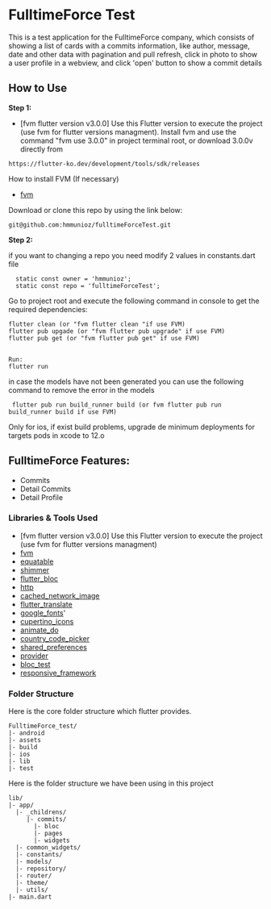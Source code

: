 # FulltimeForce Test

This is a test application for the FulltimeForce company, which consists of showing a list of cards with a commits information, like author, message, date and other data with pagination and pull refresh,
click in photo to show a user profile in a webview, and click 'open' button to show a commit details

## How to Use

**Step 1:**

- [fvm flutter version v3.0.0] Use this Flutter version to execute the project (use fvm for flutter versions managment).
  Install fvm and use the command "fvm use 3.0.0" in project terminal root, or download 3.0.0v directly from

```
https://flutter-ko.dev/development/tools/sdk/releases
```

How to install FVM (If necessary)
- [fvm](https://fvm.app/es/docs/guides/global_version/)

Download or clone this repo by using the link below:

```
git@github.com:hmmunioz/fulltimeForceTest.git
```

**Step 2:**

if you want to changing a repo you need modify 2 values in constants.dart file

```
  static const owner = 'hmmunioz';
  static const repo = 'fulltimeForceTest';
```

Go to project root and execute the following command in console to get the required dependencies:

```
flutter clean (or "fvm flutter clean "if use FVM)
flutter pub upgade (or "fvm flutter pub upgrade" if use FVM)
flutter pub get (or "fvm flutter pub get" if use FVM)


Run:
flutter run
```
in case the models have not been generated you can use the following command to remove the error in the models
```
 flutter pub run build_runner build (or fvm flutter pub run build_runner build if use FVM)
```
Only for ios, if exist build problems, upgrade de minimum deployments for targets pods in xcode to 12.o
## FulltimeForce Features:

- Commits
- Detail Commits
- Detail Profile

### Libraries & Tools Used

- [fvm flutter version v3.0.0] Use this Flutter version to execute the project (use fvm for flutter versions managment)
- [fvm](https://fvm.app/es/docs/guides/global_version/)
- [equatable](https://pub.dev/packages/equatable)
- [shimmer](https://pub.dev/packages/shimmer)
- [flutter_bloc](https://pub.dev/packages/flutter_bloc)
- [http](https://pub.dev/packages/http)
- [cached_network_image](https://pub.dev/packages/cached_network_image)
- [flutter_translate](https://pub.dev/packages/flutter_translate)
- [google_fonts](https://pub.dev/packages/google_fonts)'
- [cupertino_icons](https://pub.dev/packages/cupertino_icons)
- [animate_do](https://pub.dev/packages/animate_do)
- [country_code_picker](https://pub.dev/packages/country_code_picker)
- [shared_preferences](https://pub.dev/packages/shared_preferences)
- [provider](https://pub.dev/packages/provider)
- [bloc_test](https://pub.dev/packages/bloc_test)
- [responsive_framework](https://pub.dev/packages/responsive_framework)

### Folder Structure

Here is the core folder structure which flutter provides.

```
FulltimeForce_test/
|- android
|- assets
|- build
|- ios
|- lib
|- test
```

Here is the folder structure we have been using in this project

```
lib/
|- app/
  |- _childrens/
     |- commits/
       |- bloc
       |- pages
       |- widgets
  |- common_widgets/
  |- constants/
  |- models/
  |- repository/
  |- router/
  |- theme/
  |- utils/
|- main.dart
```

